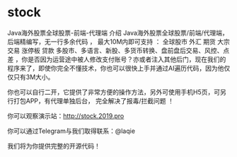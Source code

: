 # stock
Java海外股票全球股票-前端-代理端
介绍
Java海外股票全球股票/前端/代理端， 后端精编写，无一行多余代码 ， 最大10M内即可支持 ： 全球股市 外汇 期货 大宗交易 涨停板 贷款 多股市、多语言、新股、多货币转换、盘前盘后交易、风控、点差 ，你是否因为运营途中被人修改支付账号？亦或者注入其他后门，现在我们的程序来了，即使你完全不懂技术，你也可以很快上手并通过AI遍历代码，因为他仅仅只有3M大小。

你也可以自行二开，它提供了非常方便的操作方法，另外可使用手机H5页，可另行打包APP，有代理单独后台， 完全解决了报毒/拦截问题 ！

你可以观察演示站：http://stock.2019.pro
 
你可以通过Telegram与我们取得联系：@laqie

我们将为你提供完整的开源代码！
